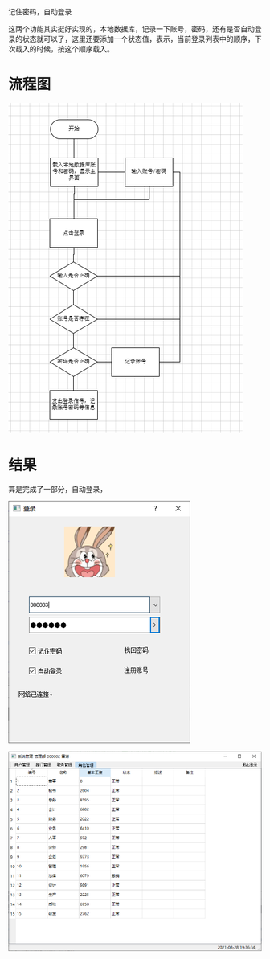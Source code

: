 记住密码，自动登录

这两个功能其实挺好实现的，本地数据库，记录一下账号，密码，还有是否自动登录的状态就可以了，这里还要添加一个状态值，表示，当前登录列表中的顺序，下次载入的时候，按这个顺序载入。

# 流程图

![1630145864004](images/1630145864004.png)



# 结果

算是完成了一部分，自动登录，

![1630151630616](images/1630151630616.png)

![1630150599939](images/1630150599939.png)